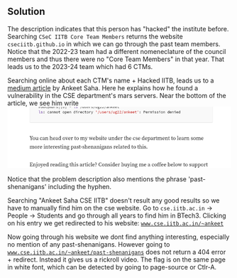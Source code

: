 ## Solution
The description indicates that this person has "hacked" the institute before. Searching `CSeC IITB Core Team Members` returns the website `cseciitb.github.io` in which we can go through the past team members. Notice that the 2022-23 team had a different nomeneclature of the council members and thus there were no "Core Team Members" in that year. That leads us to the 2023-24 team which had 6 CTMs.

Searching online about each CTM's name + Hacked IITB, leads us to a [medium article](https://me-ankeet.medium.com/how-i-hacked-iit-bombay-cse-mars-server-linux-privilege-escalation-9f4c8161e43f) by Ankeet Saha. Here he explains how he found a vulnerability in the CSE department's mars servers. Near the bottom of the article, we see him write ![image](images/image1.png)

Notice that the problem description also mentions the phrase 'past-shenanigans' including the hyphen.

Searching "Ankeet Saha CSE IITB" doesn't result any good results so we have to manually find him on the cse website. Go to `cse.iitb.ac.in` -> People -> Students and go through all years to find him in BTech3. Clicking on his entry we get redirected to his website: [`www.cse.iitb.ac.in/~ankeet`](https://www.cse.iitb.ac.in/~ankeet)

Now going through his website we dont find anything interesting, especially no mention of any past-shenanigans. However going to [`www.cse.iitb.ac.in/~ankeet/past-shenanigans`](https://www.cse.iitb.ac.in/~ankeet/past-shenanigans) does not return a 404 error + redirect. Instead it gives us a rickroll video. The flag is on the same page in white font, which can be detected by going to page-source or Ctlr-A.
